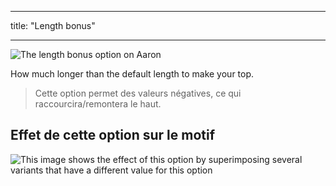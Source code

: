- - -
title: "Length bonus"
- - -

![The length bonus option on Aaron](./lengthbonus.svg)

How much longer than the default length to make your top.

> Cette option permet des valeurs négatives, ce qui raccourcira/remontera le haut.

## Effet de cette option sur le motif

![This image shows the effect of this option by superimposing several variants that have a different value for this option](aaron_lengthbonus_sample.svg "Effect of this option on the pattern")
